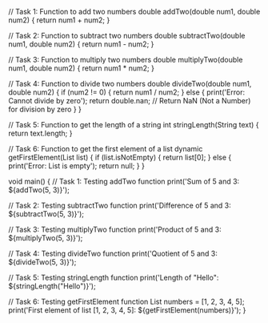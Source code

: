 // Task 1: Function to add two numbers
double addTwo(double num1, double num2) {
  return num1 + num2;
}

// Task 2: Function to subtract two numbers
double subtractTwo(double num1, double num2) {
  return num1 - num2;
}

// Task 3: Function to multiply two numbers
double multiplyTwo(double num1, double num2) {
  return num1 * num2;
}

// Task 4: Function to divide two numbers
double divideTwo(double num1, double num2) {
  if (num2 != 0) {
    return num1 / num2;
  } else {
    print('Error: Cannot divide by zero');
    return double.nan; // Return NaN (Not a Number) for division by zero
  }
}

// Task 5: Function to get the length of a string
int stringLength(String text) {
  return text.length;
}

// Task 6: Function to get the first element of a list
dynamic getFirstElement(List<dynamic> list) {
  if (list.isNotEmpty) {
    return list[0];
  } else {
    print('Error: List is empty');
    return null;
  }
}

void main() {
  // Task 1: Testing addTwo function
  print('Sum of 5 and 3: ${addTwo(5, 3)}');

  // Task 2: Testing subtractTwo function
  print('Difference of 5 and 3: ${subtractTwo(5, 3)}');

  // Task 3: Testing multiplyTwo function
  print('Product of 5 and 3: ${multiplyTwo(5, 3)}');

  // Task 4: Testing divideTwo function
  print('Quotient of 5 and 3: ${divideTwo(5, 3)}');

  // Task 5: Testing stringLength function
  print('Length of "Hello": ${stringLength("Hello")}');

  // Task 6: Testing getFirstElement function
  List<int> numbers = [1, 2, 3, 4, 5];
  print('First element of list [1, 2, 3, 4, 5]: ${getFirstElement(numbers)}');
}
